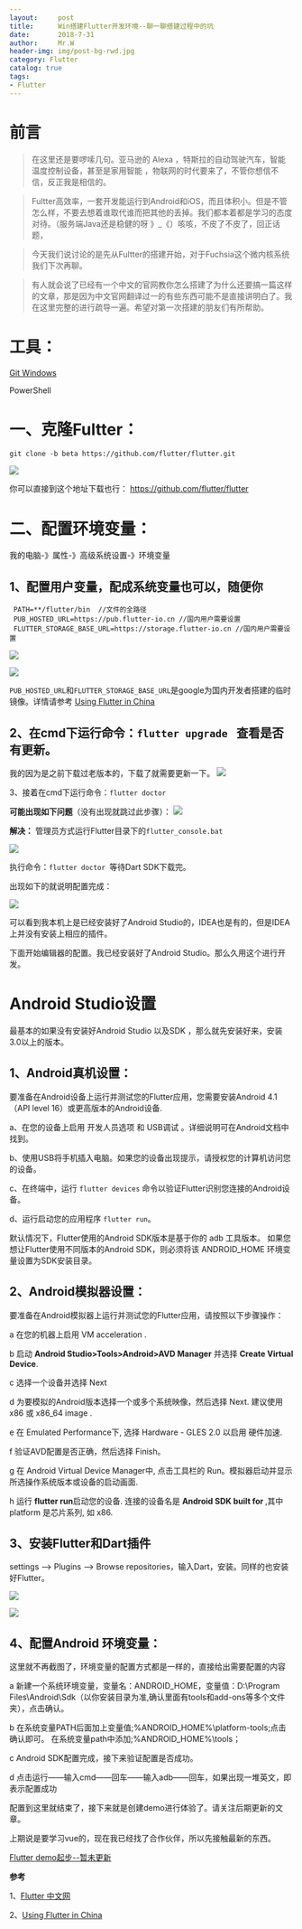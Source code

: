 ```yaml
---
layout:     post                  
title:      Win搭建Flutter开发环境--聊一聊搭建过程中的坑      
date:       2018-7-31             
author:     Mr.W                   
header-img: img/post-bg-rwd.jpg  
category: Flutter   
catalog: true  
tags:                             
- Flutter 
---
```


# 前言

> 在这里还是要啰嗦几句。亚马逊的 Alexa ，特斯拉的自动驾驶汽车，智能温度控制设备，甚至是家用智能
，物联网的时代要来了，不管你想信不信，反正我是相信的。

> Fultter高效率，一套开发能运行到Android和iOS，而且体积小。但是不管怎么样，不要去想着谁取代谁而把其他的丢掉。我们都本着都是学习的态度对待。（服务端Java还是稳健的呀   》_《）咳咳，不皮了不皮了，回正话题，

> 今天我们说讨论的是先从Fultter的搭建开始，对于Fuchsia这个微内核系统我们下次再聊。

> 有人就会说了已经有一个中文的官网教你怎么搭建了为什么还要搞一篇这样的文章，那是因为中文官网翻译过一的有些东西可能不是直接讲明白了。我在这里完整的进行疏导一遍。希望对第一次搭建的朋友们有所帮助。

# 工具：

[Git Windows](https://git-scm.com/download/win)

PowerShell

# 一、克隆Fultter：

`git clone -b beta https://github.com/flutter/flutter.git`

![](https://gitee.com/wjw0215/blog_gitalk/raw/master/2018/7-30/1.png)


你可以直接到这个地址下载也行：
https://github.com/flutter/flutter

# 二、配置环境变量：

我的电脑-》属性-》高级系统设置-》环境变量

## 1、配置用户变量，配成系统变量也可以，随便你

```
 PATH=**/flutter/bin  //文件的全路径
 PUB_HOSTED_URL=https://pub.flutter-io.cn //国内用户需要设置
 FLUTTER_STORAGE_BASE_URL=https://storage.flutter-io.cn //国内用户需要设置
 ```
 ![](https://gitee.com/wjw0215/blog_gitalk/raw/master/2018/7-30/4.png)

![](https://gitee.com/wjw0215/blog_gitalk/raw/master/2018/7-30/5.png)


`PUB_HOSTED_URL`和`FLUTTER_STORAGE_BASE_URL`是google为国内开发者搭建的临时镜像。详情请参考 [Using Flutter in China](https://github.com/flutter/flutter/wiki/Using-Flutter-in-China)

## 2、在cmd下运行命令：`flutter upgrade ` 查看是否有更新。

我的因为是之前下载过老版本的，下载了就需要更新一下。
![](https://gitee.com/wjw0215/blog_gitalk/raw/master/2018/7-30/2.png)

3、接着在cmd下运行命令：`flutter doctor ` 


**可能出现如下问题**（没有出现就跳过此步骤）：
![](https://gitee.com/wjw0215/blog_gitalk/raw/master/2018/7-30/3.png)

**解决：** 管理员方式运行Flutter目录下的`flutter_console.bat`

![](https://gitee.com/wjw0215/blog_gitalk/raw/master/2018/7-30/6.png)

执行命令：`flutter doctor `等待Dart SDK下载完。

出现如下的就说明配置完成：

![](https://gitee.com/wjw0215/blog_gitalk/raw/master/2018/7-30/7.png)

可以看到我本机上是已经安装好了Android Studio的，IDEA也是有的，但是IDEA上并没有安装上相应的插件。

下面开始编辑器的配置。我已经安装好了Android Studio。那么久用这个进行开发。

# Android Studio设置

最基本的如果没有安装好Android Studio 以及SDK ，那么就先安装好来，安装3.0以上的版本。


## 1、Android真机设置：

要准备在Android设备上运行并测试您的Flutter应用，您需要安装Android 4.1（API level 16）或更高版本的Android设备.

a、在您的设备上启用 开发人员选项 和 USB调试 。详细说明可在Android文档中找到。

b、使用USB将手机插入电脑。如果您的设备出现提示，请授权您的计算机访问您的设备。

c、在终端中，运行 `flutter devices` 命令以验证Flutter识别您连接的Android设备。

d、运行启动您的应用程序 `flutter run`。

默认情况下，Flutter使用的Android SDK版本是基于你的 adb 工具版本。 如果您想让Flutter使用不同版本的Android SDK，则必须将该 ANDROID_HOME 环境变量设置为SDK安装目录。

## 2、Android模拟器设置：

要准备在Android模拟器上运行并测试您的Flutter应用，请按照以下步骤操作：

a 在您的机器上启用 VM acceleration .

b 启动 **Android Studio>Tools>Android>AVD Manager** 并选择 **Create Virtual Device**.

c 选择一个设备并选择 Next

d 为要模拟的Android版本选择一个或多个系统映像，然后选择 Next. 建议使用 x86 或 x86_64 image .

e 在 Emulated Performance下, 选择 Hardware - GLES 2.0 以启用 硬件加速.

f 验证AVD配置是否正确，然后选择 Finish。

g 在 Android Virtual Device Manager中, 点击工具栏的 Run。模拟器启动并显示所选操作系统版本或设备的启动画面.

h 运行 **flutter run**启动您的设备. 连接的设备名是 **Android SDK built for <platform>**,其中 platform 是芯片系列, 如 x86.

## 3、安装Flutter和Dart插件

settings –> Plugins –> Browse repositories，输入Dart，安装。同样的也安装好Flutter。

![](https://gitee.com/wjw0215/blog_gitalk/raw/master/2018/7-30/8.png)

![](https://gitee.com/wjw0215/blog_gitalk/raw/master/2018/7-30/9.png)

## 4、配置Android 环境变量：

这里就不再截图了，环境变量的配置方式都是一样的，直接给出需要配置的内容

a 新建一个系统环境变量，变量名：ANDROID_HOME，变量值：D:\Program Files\Android\Sdk（以你安装目录为准,确认里面有tools和add-ons等多个文件夹），点击确认。

b 在系统变量PATH后面加上变量值;%ANDROID_HOME%\platform-tools;点击确认即可。 在系统变量path中添加;%ANDROID_HOME%\tools；

c Android SDK配置完成，接下来验证配置是否成功。

d 点击运行——输入cmd——回车——输入adb——回车，如果出现一堆英文，即表示配置成功


配置到这里就结束了，接下来就是创建demo进行体验了。请关注后期更新的文章。

上期说是要学习vue的，现在我已经找了合作伙伴，所以先接触最新的东西。

[Flutter demo起步--暂未更新]()

**参考**

1、[Flutter 中文网](https://flutterchina.club/)

2、[Using Flutter in China](https://github.com/flutter/flutter/wiki/Using-Flutter-in-China)

